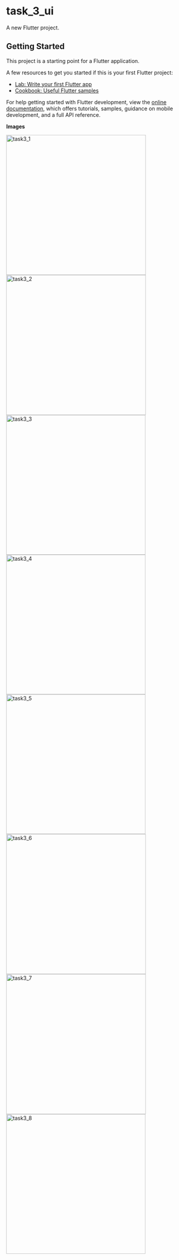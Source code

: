# task_3_ui

A new Flutter project.

## Getting Started

This project is a starting point for a Flutter application.

A few resources to get you started if this is your first Flutter project:

- [Lab: Write your first Flutter app](https://docs.flutter.dev/get-started/codelab)
- [Cookbook: Useful Flutter samples](https://docs.flutter.dev/cookbook)

For help getting started with Flutter development, view the
[online documentation](https://docs.flutter.dev/), which offers tutorials,
samples, guidance on mobile development, and a full API reference.

**Images**


<img width="374" alt="task3_1" src="https://github.com/user-attachments/assets/c2a78826-7b49-42bb-bf6c-ea35186e922f" />
<img width="374" alt="task3_2" src="https://github.com/user-attachments/assets/f1603fab-7ca4-4004-8308-fcdf7713bf10" />
<img width="373" alt="task3_3" src="https://github.com/user-attachments/assets/3fb320a4-b9b3-497d-b1db-289d7f0c45b0" />
<img width="373" alt="task3_4" src="https://github.com/user-attachments/assets/bc79ee4c-3c7d-40ef-89c5-96cea95575da" />
<img width="373" alt="task3_5" src="https://github.com/user-attachments/assets/8647db03-6a15-47c7-b57e-24806d960a9e" />
<img width="374" alt="task3_6" src="https://github.com/user-attachments/assets/5bc32387-ebb1-484d-bc02-b6a8337e45e1" />
<img width="374" alt="task3_7" src="https://github.com/user-attachments/assets/b8c95785-73a0-4b61-bea6-2d7e4a44dc19" />
<img width="373" alt="task3_8" src="https://github.com/user-attachments/assets/23ea9124-fc51-43e1-9338-38b0368ec927" />


